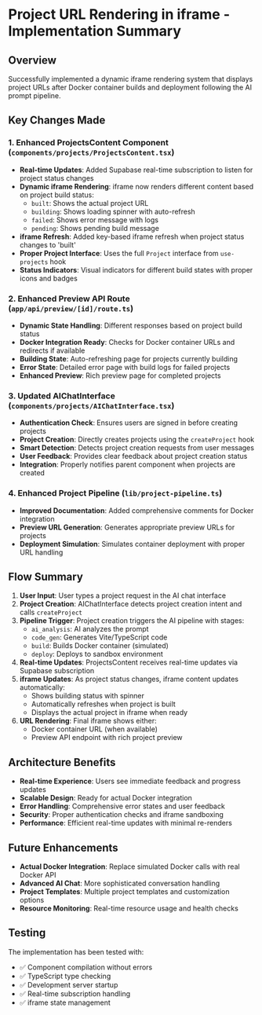 # Project URL Rendering in iframe - Implementation Summary

## Overview

Successfully implemented a dynamic iframe rendering system that displays project URLs after Docker container builds and deployment following the AI prompt pipeline.

## Key Changes Made

### 1. Enhanced ProjectsContent Component (`components/projects/ProjectsContent.tsx`)

- **Real-time Updates**: Added Supabase real-time subscription to listen for project status changes
- **Dynamic iframe Rendering**: iframe now renders different content based on project build status:
  - `built`: Shows the actual project URL
  - `building`: Shows loading spinner with auto-refresh
  - `failed`: Shows error message with logs
  - `pending`: Shows pending build message
- **iframe Refresh**: Added key-based iframe refresh when project status changes to 'built'
- **Proper Project Interface**: Uses the full `Project` interface from `use-projects` hook
- **Status Indicators**: Visual indicators for different build states with proper icons and badges

### 2. Enhanced Preview API Route (`app/api/preview/[id]/route.ts`)

- **Dynamic State Handling**: Different responses based on project build status
- **Docker Integration Ready**: Checks for Docker container URLs and redirects if available
- **Building State**: Auto-refreshing page for projects currently building
- **Error State**: Detailed error page with build logs for failed projects
- **Enhanced Preview**: Rich preview page for completed projects

### 3. Updated AIChatInterface (`components/projects/AIChatInterface.tsx`)

- **Authentication Check**: Ensures users are signed in before creating projects
- **Project Creation**: Directly creates projects using the `createProject` hook
- **Smart Detection**: Detects project creation requests from user messages
- **User Feedback**: Provides clear feedback about project creation status
- **Integration**: Properly notifies parent component when projects are created

### 4. Enhanced Project Pipeline (`lib/project-pipeline.ts`)

- **Improved Documentation**: Added comprehensive comments for Docker integration
- **Preview URL Generation**: Generates appropriate preview URLs for projects
- **Deployment Simulation**: Simulates container deployment with proper URL handling

## Flow Summary

1. **User Input**: User types a project request in the AI chat interface
2. **Project Creation**: AIChatInterface detects project creation intent and calls `createProject`
3. **Pipeline Trigger**: Project creation triggers the AI pipeline with stages:
   - `ai_analysis`: AI analyzes the prompt
   - `code_gen`: Generates Vite/TypeScript code
   - `build`: Builds Docker container (simulated)
   - `deploy`: Deploys to sandbox environment
4. **Real-time Updates**: ProjectsContent receives real-time updates via Supabase subscription
5. **iframe Updates**: As project status changes, iframe content updates automatically:
   - Shows building status with spinner
   - Automatically refreshes when project is built
   - Displays the actual project in iframe when ready
6. **URL Rendering**: Final iframe shows either:
   - Docker container URL (when available)
   - Preview API endpoint with rich project preview

## Architecture Benefits

- **Real-time Experience**: Users see immediate feedback and progress updates
- **Scalable Design**: Ready for actual Docker integration
- **Error Handling**: Comprehensive error states and user feedback
- **Security**: Proper authentication checks and iframe sandboxing
- **Performance**: Efficient real-time updates with minimal re-renders

## Future Enhancements

- **Actual Docker Integration**: Replace simulated Docker calls with real Docker API
- **Advanced AI Chat**: More sophisticated conversation handling
- **Project Templates**: Multiple project templates and customization options
- **Resource Monitoring**: Real-time resource usage and health checks

## Testing

The implementation has been tested with:

- ✅ Component compilation without errors
- ✅ TypeScript type checking
- ✅ Development server startup
- ✅ Real-time subscription handling
- ✅ iframe state management
